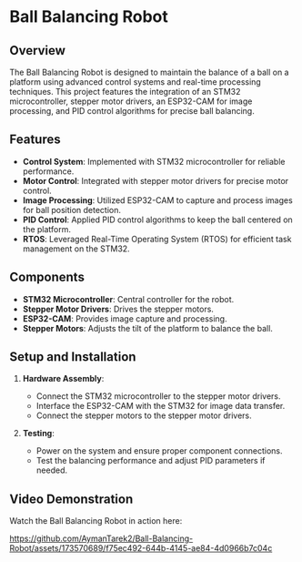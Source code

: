 # Ball Balancing Robot

## Overview

The Ball Balancing Robot is designed to maintain the balance of a ball on a platform using advanced control systems and real-time processing techniques. This project features the integration of an STM32 microcontroller, stepper motor drivers, an ESP32-CAM for image processing, and PID control algorithms for precise ball balancing.

## Features

- **Control System**: Implemented with STM32 microcontroller for reliable performance.
- **Motor Control**: Integrated with stepper motor drivers for precise motor control.
- **Image Processing**: Utilized ESP32-CAM to capture and process images for ball position detection.
- **PID Control**: Applied PID control algorithms to keep the ball centered on the platform.
- **RTOS**: Leveraged Real-Time Operating System (RTOS) for efficient task management on the STM32.

## Components

- **STM32 Microcontroller**: Central controller for the robot.
- **Stepper Motor Drivers**: Drives the stepper motors.
- **ESP32-CAM**: Provides image capture and processing.
- **Stepper Motors**: Adjusts the tilt of the platform to balance the ball.

## Setup and Installation

1. **Hardware Assembly**:
   - Connect the STM32 microcontroller to the stepper motor drivers.
   - Interface the ESP32-CAM with the STM32 for image data transfer.
   - Connect the stepper motors to the stepper motor drivers.

2. **Testing**:
   - Power on the system and ensure proper component connections.
   - Test the balancing performance and adjust PID parameters if needed.

## Video Demonstration

Watch the Ball Balancing Robot in action here:

https://github.com/AymanTarek2/Ball-Balancing-Robot/assets/173570689/f75ec492-644b-4145-ae84-4d0966b7c04c
